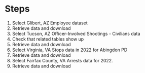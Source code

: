 # Steps

1. Select Glibert, AZ Employee dataset
2. Retrieve data and download
3. Select Tucson, AZ Officer-Involved Shootings - Civilians data
4. Check that related tables show up
5. Retrieve data and download
6. Select Virginia, VA Stops data in 2022 for Abingdon PD
7. Retrieve data and download
8. Select Fairfax County, VA Arrests data for 2022.
9. Retrieve data and download
